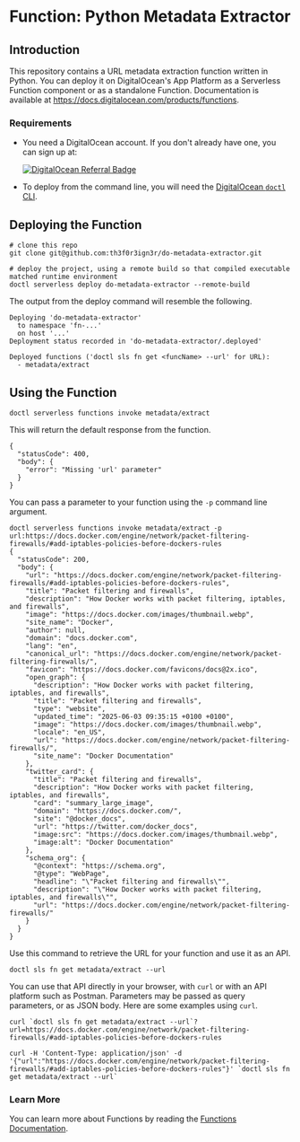 # Function: Python Metadata Extractor

## Introduction

This repository contains a URL metadata extraction function written in Python. You can deploy it on DigitalOcean's App Platform as a Serverless Function component or as a standalone Function. Documentation is available at https://docs.digitalocean.com/products/functions.

### Requirements

- You need a DigitalOcean account. If you don't already have one, you can sign up at:

  [![DigitalOcean Referral Badge](https://web-platforms.sfo2.cdn.digitaloceanspaces.com/WWW/Badge%202.svg)](https://www.digitalocean.com/?refcode=4f3c5e4bc21d&utm_campaign=Referral_Invite&utm_medium=Referral_Program&utm_source=badge)

- To deploy from the command line, you will need the [DigitalOcean `doctl` CLI](https://github.com/digitalocean/doctl/releases).

## Deploying the Function

```
# clone this repo
git clone git@github.com:th3f0r3ign3r/do-metadata-extractor.git
```

```
# deploy the project, using a remote build so that compiled executable matched runtime environment
doctl serverless deploy do-metadata-extractor --remote-build
```

The output from the deploy command will resemble the following.

```
Deploying 'do-metadata-extractor'
  to namespace 'fn-...'
  on host '...'
Deployment status recorded in 'do-metadata-extractor/.deployed'

Deployed functions ('doctl sls fn get <funcName> --url' for URL):
  - metadata/extract
```

## Using the Function

```
doctl serverless functions invoke metadata/extract
```

This will return the default response from the function.

```
{
  "statusCode": 400,
  "body": {
    "error": "Missing 'url' parameter"
  }
}
```

You can pass a parameter to your function using the `-p` command line argument.

```
doctl serverless functions invoke metadata/extract -p url:https://docs.docker.com/engine/network/packet-filtering-firewalls/#add-iptables-policies-before-dockers-rules
{
  "statusCode": 200,
  "body": {
    "url": "https://docs.docker.com/engine/network/packet-filtering-firewalls/#add-iptables-policies-before-dockers-rules",
    "title": "Packet filtering and firewalls",
    "description": "How Docker works with packet filtering, iptables, and firewalls",
    "image": "https://docs.docker.com/images/thumbnail.webp",
    "site_name": "Docker",
    "author": null,
    "domain": "docs.docker.com",
    "lang": "en",
    "canonical_url": "https://docs.docker.com/engine/network/packet-filtering-firewalls/",
    "favicon": "https://docs.docker.com/favicons/docs@2x.ico",
    "open_graph": {
      "description": "How Docker works with packet filtering, iptables, and firewalls",
      "title": "Packet filtering and firewalls",
      "type": "website",
      "updated_time": "2025-06-03 09:35:15 +0100 +0100",
      "image": "https://docs.docker.com/images/thumbnail.webp",
      "locale": "en_US",
      "url": "https://docs.docker.com/engine/network/packet-filtering-firewalls/",
      "site_name": "Docker Documentation"
    },
    "twitter_card": {
      "title": "Packet filtering and firewalls",
      "description": "How Docker works with packet filtering, iptables, and firewalls",
      "card": "summary_large_image",
      "domain": "https://docs.docker.com/",
      "site": "@docker_docs",
      "url": "https://twitter.com/docker_docs",
      "image:src": "https://docs.docker.com/images/thumbnail.webp",
      "image:alt": "Docker Documentation"
    },
    "schema_org": {
      "@context": "https://schema.org",
      "@type": "WebPage",
      "headline": "\"Packet filtering and firewalls\"",
      "description": "\"How Docker works with packet filtering, iptables, and firewalls\"",
      "url": "https://docs.docker.com/engine/network/packet-filtering-firewalls/"
    }
  }
}
```

Use this command to retrieve the URL for your function and use it as an API.

```
doctl sls fn get metadata/extract --url
```

You can use that API directly in your browser, with `curl` or with an API platform such as Postman.
Parameters may be passed as query parameters, or as JSON body. Here are some examples using `curl`.

```
curl `doctl sls fn get metadata/extract --url`?url=https://docs.docker.com/engine/network/packet-filtering-firewalls/#add-iptables-policies-before-dockers-rules
```

```
curl -H 'Content-Type: application/json' -d '{"url":"https://docs.docker.com/engine/network/packet-filtering-firewalls/#add-iptables-policies-before-dockers-rules"}' `doctl sls fn get metadata/extract --url`
```

### Learn More

You can learn more about Functions by reading the [Functions Documentation](https://docs.digitalocean.com/products/functions).
